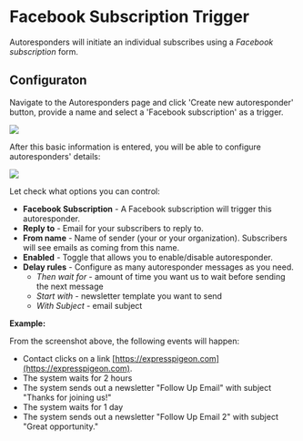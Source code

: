 # Facebook Subscription Trigger

Autoresponders will initiate an individual subscribes using a _Facebook subscription_ form. 

## Configuraton 

Navigate to the Autoresponders page and click 'Create new autoresponder' button, provide a name and select a 'Facebook subscription' as a trigger.

![](images/autoresponders/responder_5.png)

After this basic information is entered, you will be able to configure autoresponders' details:

![](images/autoresponders/responder_6.png)

Let check what options you can control:

* **Facebook Subscription** - A Facebook subscription will trigger this autoresponder. 
* **Reply to** - Email for your subscribers to reply to.
* **From name** - Name of sender (your or your organization). Subscribers will see emails as coming from this name.
* **Enabled** - Toggle that allows you to enable/disable autoresponder.
* **Delay rules** - Configure as many autoresponder messages as you need. 
    * _Then wait for_ - amount of time you want us to wait before sending the next message
    * _Start with_ - newsletter template you want to send
    * _With Subject_ - email subject

**Example:**

From the screenshot above, the following events will happen: 

* Contact clicks on a link [https://expresspigeon.com](https://expresspigeon.com). 
* The system waits for 2 hours
* The system sends out a newsletter "Follow Up Email" with subject "Thanks for joining us!"
* The system waits for 1 day 
* The system sends out a newsletter "Follow Up Email 2" with subject "Great opportunity."

 

